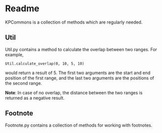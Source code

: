 # Readme

KPCommons is a collection of methods which are regularly needed.

## Util

Util.py contains a method to calculate the overlap between two ranges. For example,

~~~
Util.calculate_overlap(0, 10, 5, 10)
~~~

would return a result of 5. The first two arguments are the start and end position of the first range, and the last two
arguments are the positions of the second range.

**Note**: In case of no overlap, the distance between the two ranges is returned as a negative result.

## Footnote

Footnote.py contains a collection of methods for working with footnotes.